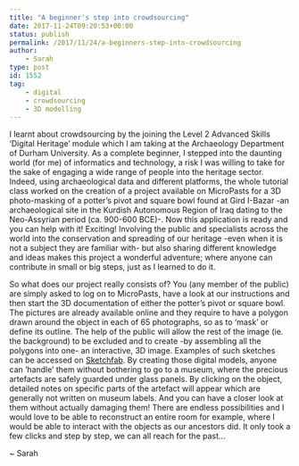 ```yaml
---
title: "A beginner's step into crowdsourcing"
date: 2017-11-24T09:20:53+00:00
status: publish
permalink: /2017/11/24/a-beginners-step-into-crowdsourcing
author:
    - Sarah
type: post
id: 1552
tag:
    - digital
    - crowdsourcing
    - 3D modelling
---
```

I learnt about crowdsourcing by the joining the Level 2 Advanced Skills ‘Digital Heritage’ module which I am taking at the Archaeology Department of Durham University. As a complete beginner, I stepped into the daunting world (for me) of informatics and technology, a risk I was willing to take for the sake of engaging a wide range of people into the heritage sector. Indeed, using archaeological data and different platforms, the whole tutorial class worked on the creation of a project available on MicroPasts for a 3D photo-masking of a potter’s pivot and square bowl found at Gird I-Bazar -an archaeological site in the Kurdish Autonomous Region of Iraq dating to the Neo-Assyrian period (ca. 900-600 BCE)-. Now this application is ready and you can help with it! Exciting! Involving the public and specialists across the world into the conservation and spreading of our heritage -even when it is not a subject they are familiar with- but also sharing different knowledge and ideas makes this project a wonderful adventure; where anyone can contribute in small or big steps, just as I learned to do it.

So what does our project really consists of? You (any member of the public) are simply asked to log on to MicroPasts, have a look at our instructions and then start the 3D documentation of either the potter’s pivot or square bowl. The pictures are already available online and they require to have a polygon drawn around the object in each of 65 photographs, so as to ‘mask’ or define its outline. The help of the public will allow the rest of the image (ie. the background) to be excluded and to create -by assembling all the polygons into one- an interactive, 3D image. Examples of such sketches can be accessed on [Sketchfab](https://sketchfab.com/micropast). By creating those digital models, anyone can ‘handle’ them without bothering to go to a museum, where the precious artefacts are safely guarded under glass panels. By clicking on the object, detailed notes on specific parts of the artefact will appear which are generally not written on museum labels. And you can have a closer look at them without actually damaging them! There are endless possibilities and I would love to be able to reconstruct an entire room for example, where I would be able to interact with the objects as our ancestors did. It only took a few clicks and step by step, we can all reach for the past…

~ Sarah